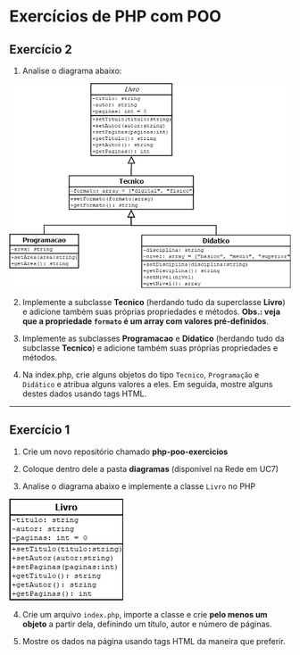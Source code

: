 # Exercícios de PHP com POO

## Exercício 2

1. Analise o diagrama abaixo:

![Diagrama 2](/diagramas/02.png)

2. Implemente a subclasse **Tecnico** (herdando tudo da superclasse **Livro**) e adicione também suas próprias propriedades e métodos.
**Obs.: veja que a propriedade `formato` é um array com valores pré-definidos**.

3. Implemente as subclasses **Programacao** e **Didatico** (herdando tudo da subclasse **Tecnico**) e adicione também suas próprias propriedades e métodos.

4. Na index.php, crie alguns objetos do tipo `Tecnico`, `Programação` e `Didático` e atribua alguns valores a eles. Em seguida, mostre alguns destes dados usando tags HTML.


---

## Exercício 1

1. Crie um novo repositório chamado **php-poo-exercicios**

2. Coloque dentro dele a pasta **diagramas** (disponível na Rede em UC7)

3. Analise o diagrama abaixo e implemente a classe `Livro` no PHP

![Diagrama 1](/diagramas/01.png)

4. Crie um arquivo `index.php`, importe a classe e crie **pelo menos um objeto** a partir dela, definindo um título, autor e número de páginas.

5. Mostre os dados na página usando tags HTML da maneira que preferir.


